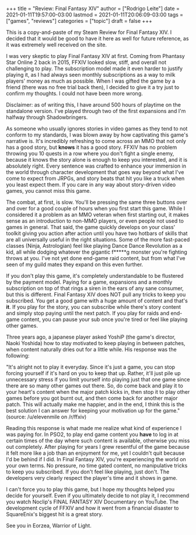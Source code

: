 +++
title = "Review: Final Fantasy XIV"
author = ["Rodrigo Leite"]
date = 2021-01-11T19:57:00-03:00
lastmod = 2021-01-11T20:06:09-03:00
tags = ["games", "reviews"]
categories = ["topic"]
draft = false
+++

This is a copy-and-paste of my Steam Review for Final Fantasy XIV. I decided that it would be good to have it here as well for future reference, as it was extremely well received on the site.

I was very skeptic to play Final Fantasy XIV at first. Coming from Phantasy Star Online 2 back in 2015, FFXIV looked slow, stiff, and overall not challenging to play. The subscription model made it even harder to justify playing it, as I had always seen monthly subscriptions as a way to milk players' money as much as possible. When I was gifted the game by a friend (there was no free trial back then), I decided to give it a try just to confirm my thoughts. I could not have been more wrong.

Disclaimer: as of writing this, I have around 500 hours of playtime on the standalone version. I've played through two of the first expansions and I'm halfway through Shadowbringers.

As someone who usually ignores stories in video games as they tend to not conform to my standards, I was blown away by how captivating this game's narrative is. It's incredibly refreshing to come across an MMO that not only has a good story, but **knows** it has a good story. FFXIV has no problem throwing you 10 quests in a row where you don't fight a single enemy, because it knows the story alone is enough to keep you interested, and it is absolutely right. Every sentence was crafted to enhance your immersion in the world through character development that goes way beyond what I've come to expect from JRPGs, and story beats that hit you like a truck when you least expect them. If you care in any way about story-driven video games, you cannot miss this game.

The combat, at first, is slow. You'll be pressing the same three buttons over and over for a good couple of hours when you first start this game. While I considered it a problem as an MMO veteran when first starting out, it makes sense as an introduction to non-MMO players, or even people not used to games in general. That said, the game quickly develops on your class' toolkit giving you action after action until you have two hotbars of skills that are all universally useful in the right situations. Some of the more fast-paced classes (Ninja, Astrologian) feel like playing Dance Dance Revolution as a kid, all while dodging whatever the gigantic f\*\*\*\*\*g monster you're fighting throws at you. I've not yet done end-game raid content, but from what I've seen of my guild mates they expand on this even further.

If you don't play this game, it's completely understandable to be flustered by the payment model. Paying for a game, expansions and a monthly subscription on top of that rings a siren in the ears of any sane consumer, but this is different. Final Fantasy XIV does NOT pull any tricks to keep you subscribed. You get a good game with a huge amount of content and that's **it**. If you play for the story, you can subscribe while there's story content and simply stop paying until the next patch. If you play for raids and end-game content, you can pause your sub once you're tired or feel like playing other games.

Three years ago, a japanese player asked YoshiP (the game's director, Naoki Yoshida) how to stay motivated to keep playing in between patches, when content naturally dries out for a little while. His response was the following:

"It's alright not to play it everyday. Since it's just a game, you can stop forcing yourself if it's hard on you to keep that up. Rather, it'll just pile up unnecessary stress if you limit yourself into playing just that one game since there are so many other games out there. So, do come back and play it to your heart's content when the major patch kicks in, then stop it to play other games before you got burnt out, and then come back for another major patch. This will actually make me happier, and in the end, I think this is the best solution I can answer for keeping your motivation up for the game." (source: /u/elevenmile on /r/ffxiv)

Reading this response is what made me realize what kind of experience I was paying for. In PSO2, to play end game content you **have** to log in at certain times of the day where such content is available, otherwise you miss out completely. After playing for years I grew resentful of the game because it felt more like a job than an enjoyment for me, yet I couldn't quit because I'd be behind if I did. In Final Fantasy XIV, you're experiencing the world on your own terms. No pressure, no time gated content, no manipulative tricks to keep you subscribed. If you don't feel like playing, just don't. The developers very clearly respect the player's time and it shows in game.

I can't force you to play this game, but I hope my thoughts helped you decide for yourself. Even if you ultimately decide to not play it, I recommend you watch Noclip's FINAL FANTASY XIV Documentary on YouTube. The development cycle of FFXIV and how it went from a financial disaster to SquareEnix's biggest hit is a great story.

See you in Eorzea, Warrior of Light.
